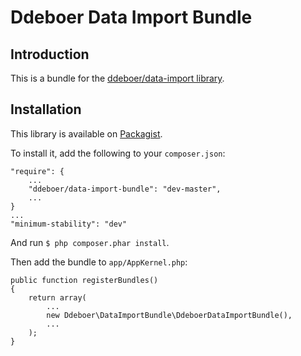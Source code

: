 Ddeboer Data Import Bundle
==========================

Introduction
------------
This is a bundle for the [ddeboer/data-import library](https://github.com/ddeboer/data-import).

Installation
------------

This library is available on [Packagist](http://packagist.org/packages/ddeboer/data-import-bundle).

To install it, add the following to your `composer.json`:

```
"require": {
    ...
    "ddeboer/data-import-bundle": "dev-master",
    ...
}
...
"minimum-stability": "dev"
```

And run `$ php composer.phar install`.

Then add the bundle to `app/AppKernel.php`:

```
public function registerBundles()
{
    return array(
        ...
        new Ddeboer\DataImportBundle\DdeboerDataImportBundle(),
        ...
    );
}
```